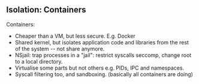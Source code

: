 ## Isolation: Containers

Containers: 

* Cheaper than a VM, but less secure. E.g. Docker
* Shared kernel, but isolates application code and libraries from the rest of the system -- not share anymore.
* NSjail: trap processes in a "jail": restrict syscalls
seccomp, change root to a local directory.
* Virtualise some parts but not others e.g. PIDs, IPC
and namespaces.
* Syscall filtering too, and sandboxing. (basically all containers are doing)
